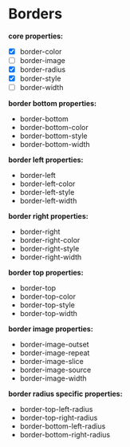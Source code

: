 # Borders

**core properties:**

- [x] border-color
- [ ] border-image
- [x] border-radius
- [x] border-style
- [ ] border-width

**border bottom properties:**

- border-bottom
- border-bottom-color
- border-bottom-style
- border-bottom-width

**border left properties:**

- border-left
- border-left-color
- border-left-style
- border-left-width

**border right properties:**

- border-right
- border-right-color
- border-right-style
- border-right-width

**border top properties:**

- border-top
- border-top-color
- border-top-style
- border-top-width

**border image properties:**

- border-image-outset
- border-image-repeat
- border-image-slice
- border-image-source
- border-image-width

**border radius specific properties:**

- border-top-left-radius
- border-top-right-radius
- border-bottom-left-radius
- border-bottom-right-radius
